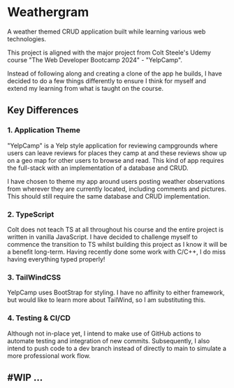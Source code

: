 # Weathergram

A weather themed CRUD application built while learning various web technologies.

This project is aligned with the major project from Colt Steele's Udemy course "The Web Developer Bootcamp 2024" - "YelpCamp".

Instead of following along and creating a clone of the app he builds, I have decided to do a few things differently to ensure I think for myself and extend my learning from what is taught on the course.

## Key Differences

### 1. Application Theme

"YelpCamp" is a Yelp style application for reviewing campgrounds where users can leave reviews for places they camp at and these reviews show up on a geo map for other users to browse and read. This kind of app requires the full-stack with an implementation of a database and CRUD.

I have chosen to theme my app around users posting weather observations from wherever they are currently located, including comments and pictures. This should still require the same database and CRUD implementation.

### 2. TypeScript

Colt does not teach TS at all throughout his course and the entire project is written in vanilla JavaScript. I have decided to challenge myself to commence the transition to TS whilst building this project as I know it will be a benefit long-term. Having recently done some work with C/C++, I do miss having everything typed properly!

### 3. TailWindCSS

YelpCamp uses BootStrap for styling. I have no affinity to either framework, but would like to learn more about TailWind, so I am substituting this.

### 4. Testing & CI/CD

Although not in-place yet, I intend to make use of GitHub actions to automate testing and integration of new commits. Subsequently, I also intend to push code to a dev branch instead of directly to main to simulate a more professional work flow.

## #WIP ...
